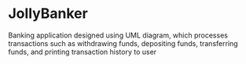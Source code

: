 # JollyBanker
Banking application designed using UML diagram, which processes transactions such as withdrawing funds, depositing funds, transferring funds, and printing transaction history to user 
